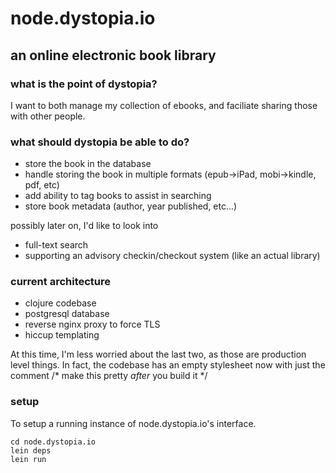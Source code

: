 # node.dystopia.io
## an online electronic book library

### what is the point of dystopia?
I want to both manage my collection of ebooks, and faciliate sharing those with
other people.

### what should dystopia be able to do?
* store the book in the database
* handle storing the book in multiple formats (epub->iPad,
mobi->kindle, pdf, etc)
* add ability to tag books to assist in searching
* store book metadata (author, year published, etc...)

possibly later on, I'd like to look into
* full-text search
* supporting an advisory checkin/checkout system (like an actual library)

### current architecture
* clojure codebase
* postgresql database
* reverse nginx proxy to force TLS
* hiccup templating

At this time, I'm less worried about the last two, as those are production level things. In fact, the codebase has an empty stylesheet now with just the comment
/* make this pretty *after* you build it */

### setup 
To setup a running instance of node.dystopia.io's interface.

	cd node.dystopia.io
	lein deps
	lein run

